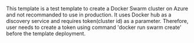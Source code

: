 This template is a test template to create a Docker Swarm cluster on Azure and not recommanded to use in production. It uses Docker hub as a discovery service and requires token(cluster id) as a parameter. Therefore, user needs to create a token using command 'docker run swarm create' before the template deployment. 

